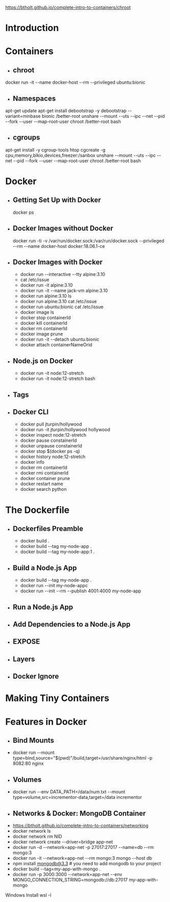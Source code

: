 https://btholt.github.io/complete-intro-to-containers/chroot
# Introduction
# Containers
* ## chroot
docker run -it --name docker-host --rm --privileged ubuntu:bionic
* ## Namespaces
apt-get update
apt-get install debootstrap -y
debootstrap --variant=minbase bionic /better-root
unshare --mount --uts --ipc --net --pid --fork --user --map-root-user chroot /better-root bash
* ## cgroups
apt-get install -y cgroup-tools htop
cgcreate -g cpu,memory,blkio,devices,freezer:/sanbox
unshare --mount --uts --ipc --net --pid --fork --user --map-root-user chroot /better-root bash

# Docker
* ## Getting Set Up with Docker
   docker ps
* ## Docker Images without Docker
   docker run -ti -v /var/run/docker.sock:/var/run/docker.sock --privileged --rm --name docker-host docker:18.06.1-ce
* ## Docker Images with Docker
    * docker run --interactive --tty alpine:3.10
    * cat /etc/issue
    * docker run -it alpine:3.10
    * docker run -it --name jack-vm alpine:3.10
    * docker run alpine:3.10 ls
    * docker run alpine:3.10 cat /etc/issue
    * docker run ubuntu:bionic cat /etc/issue
    * docker image ls
    * docker stop containerId
    * docker kill containerId
    * docker rm containerId
    * docker image prune 
    * docker run -it --detach ubuntu:bionic
    * docker attach containerNameOrid
* ## Node.js on Docker
    * docker run -it node:12-stretch
    * docker run -it node:12-stretch bash
* ## Tags
* ## Docker CLI
    * docker pull jturpin/hollywood
    * docker run -it jturpin/hollywood hollywood 
    * docker inspect node:12-stretch
    * docker pause constainerId
    * docker unpause constainerId
    * docker stop $(docker ps -q)
    * docker history node:12-stretch
    * docker info
    * docker rm containerId
    * docker rmi containerId
    * docker container prune
    * docker restart name
    * docker search python
# The Dockerfile
* ## Dockerfiles Preamble
    * docker build .
    * docker build --tag my-node-app .
    * docker build --tag my-node-app:1 .
* ## Build a Node.js App
    * docker build --tag my-node-app .
    * docker run --init my-node-appc
    * docker run --init --rm --publish 4001:4000 my-node-app
* ## Run a Node.js App
* ## Add Dependencies to a Node.js App
* ## EXPOSE
* ## Layers
* ## Docker Ignore
# Making Tiny Containers
# Features in Docker
  * ## Bind Mounts
  * docker run --mount type=bind,source="$(pwd)"/build,target=/usr/share/nginx/html -p 8082:80 nginx
  * ## Volumes
  * docker run --env DATA_PATH=/data/num.txt --mount type=volume,src=incrementor-data,target=/data incrementor
  * ## Networks & Docker: MongoDB Container
  * https://btholt.github.io/complete-intro-to-containers/networking
  * docker network ls
  * docker network rm NID
  * docker network create --driver=bridge app-net
  * docker run -d --network=app-net -p 27017:27017 --name=db --rm mongo:3
  * docker run -it --network=app-net --rm mongo:3 mongo --host db
  * npm install mongodb@3.3 # you need to add mongodb to your project
  * docker build --tag=my-app-with-mongo .
  * docker run -p 3000:3000 --network=app-net --env MONGO_CONNECTION_STRING=mongodb://db:27017 my-app-with-mongo
  
  

Windows Install 
wsl -l
